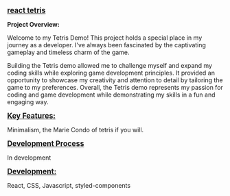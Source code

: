 <b><u><span style="font-size:larger;"> react tetris </span></u></b>

**Project Overview:**

Welcome to my Tetris Demo! This project holds a special place in my journey as a developer. I've always been fascinated by the captivating gameplay and timeless charm of the game.

Building the Tetris demo allowed me to challenge myself and expand my coding skills while exploring game development principles. It provided an opportunity to showcase my creativity and attention to detail by tailoring the game to my preferences. Overall, the Tetris demo represents my passion for coding and game development while demonstrating my skills in a fun and engaging way.

<b><u><span style="font-size:larger;"> Key Features: </span></u></b>

Minimalism, the Marie Condo of tetris if you will.

<b><u><span style="font-size:larger;"> Development Process </span></u></b>

In development

<b><u><span style="font-size:larger;"> Development: </span></u></b>

React, CSS, Javascript, styled-components
